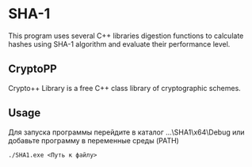 # SHA-1

This program uses several C++ libraries digestion functions to calculate hashes using SHA-1 algorithm and evaluate their performance level.

## CryptoPP

Crypto++ Library is a free C++ class library of cryptographic schemes. 

## Usage

Для запуска программы перейдите в каталог ...\SHA1\x64\Debug или добавьте программу в переменные среды (PATH)
```
./SHA1.exe <Путь к файлу>
```